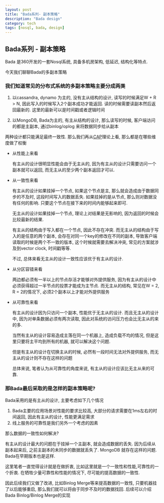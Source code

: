 ```yaml
---
layout: post
title: "Bada系列- 副本策略"
description: "Bada design"
category: tech
tags: [nosql, bada, design]
---
```

## Bada系列 - 副本策略

Bada 是360开发的一套Nosql系统, 具备多机房架构, 低延迟, 结构化等特点.

今天我们聊聊Bada的多副本策略

### 我们知道常见的分布式系统的多副本策略主要分成两类  

1. 以cassandra, dynamo 为主的, 没有主从结构的设计, 读写的时候满足W + R > N, 因此写入的时候写入2个副本成功才能返回. 读的时候需要读副本然后返回最新的. 这里的最新可以是时间戳或者逻辑时间

2. 以MongoDB, Bada为主的, 有主从结构的设计, 那么读写的时候, 客户端访问的都是主副本, 通过binlog/oplog 来将数据同步给从副本 

两种设计都只能满足最终一致性. 那么我们再从[CAP][1]理论上看, 那么都是在哪些维度做了权衡

* 从性能上来看

    有主从的设计很明显性能会由于无主从的, 因为有主从的设计只需要访问一个副本就可以返回, 而无主从的至少两个副本返回才可以.

* 从一致性来看

    有主从的设计如果挂掉一个节点, 如果这个节点是主, 那么就会造成由于数据同步的不及时, 这段时间写入的数据丢失. 如果挂掉的是从节点, 那么则对数据没有任何的影响. 只要这个节点在接下来的时间内能够起来即可. 

    无主从的设计如果挂掉一个节点, 理论上对结果是无影响的, 因为返回的时候会比较最新的结果. 

    有主从的结构由于写入都在一个节点, 因此不存在冲突. 而无主从的结构由于写入的是任意的两个副本, 会存在对同一个key的修改在不同的副本, 导致客户端读取的时候是两个不一致的版本, 这个时候就需要去解决冲突, 常见的方案就涉及到vector clock, 时间戳等等.
    
    不过, 总体来看无主从的设计一致性应该优于有主从的设计.

* 从分区容错来看
    
    两边都必须有一半以上的节点存活才能够对外提供服务, 因为有主从的设计中必须获得超过一半节点的投票才能成为主节点. 而无主从的结构, 常见在W = 2, R = 2的情况下, 必须2个副本以上才能对外提供服务
    
* 从可靠性来看
    
    有主从的设计因为只访问一个副本, 性能优于无主从的设计. 而且无主从的设计中, 因为对单条数据必须有两次读取, 因此对系统的访问压力也会比无主从的来的多. 
    
    当然有主从的设计容易造成主落在同一个机器上, 造成负载不均的情况, 但是这里只要将主平均到所有的机器, 就可以解决这个问题.
    
    但是有主从的设计在切换主从的时候, 必然有一段时间无法对外提供服务, 而无主从的设计则不存在这样的问题
    
    总体来说, 笔者认为从可靠性的角度来说, 有主从的设计应该比无主从来的可靠. 
    

### 那Bada最后采取的是怎样的副本策略呢?

Bada采用的是有主从的设计, 主要考虑如下几个情况

1. Bada主要的应用场景对性能的要求比较高, 大部分的请求需要在1ms左右的时间返回, 因此有主从的设计, 性能更满足需求
2. 线上服务的可靠性是我们另外一个考虑的因素

那么数据的一致性如何解决?

有主从的设计最大的问题在于挂掉一个主副本, 就会造成数据的丢失. 因为后续从副本起来后, 之前主副本的未同步的数据就丢失了. MongoDB 就存在这样的问题. Bada在早期版本也是这样.

这里笔者一直觉得设计就是在做折衷, 比如这里就是一个一致性和性能,可靠性的一个折衷. 在牺牲少量可靠性和性能的情况下, 尽可能的提高数据的一致性.

因此后续我们又做了改进, 比如Binlog Merge等来提高数据的一致性, 只要机器挂了以后能够重启, 那么我们就可以将由于同步不及时的数据找回. 后续可以介绍Bada Binlog/Binlog Merge的实现

[1]: http://baotiao.github.io/2014/01/cap-theorem/
